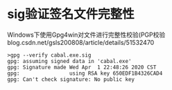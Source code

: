 # sig验证签名文件完整性










Windows下使用Gpg4win对文件进行完整性校验(PGP校验
blog.csdn.net/gsls200808/article/details/51532470



```
>gpg --verify cabal.exe.sig
gpg: assuming signed data in 'cabal.exe'
gpg: Signature made Wed Apr  1 22:48:26 2020 CST
gpg:                using RSA key 650EDF1B4326CAD4
gpg: Can't check signature: No public key
```
































































































